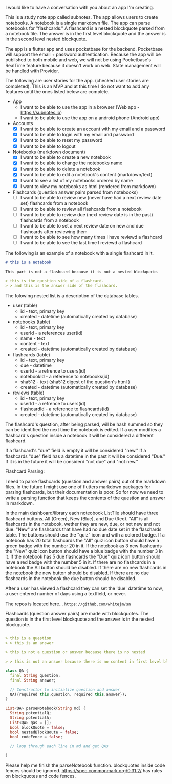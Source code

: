 I would like to have a conversation with you about an app I'm creating.

This is a study note app called subnotes. The app allows users to create notebooks. A notebook is a single markdown file. The app can parse notebooks for "flashcards." A flashcard is a nested blockquote parsed from a notebook file. The answer is in the first level blockquote and the answer is in the second level nested blockquote.

The app is a flutter app and uses pocketbase for the backend. Pocketbase will support the email + password authentication. Because the app will be published to both mobile and web, we will not be using Pocketbase's RealTime feature because it doesn't work on web. State management will be handled with Provider.

The following are user stories for the app. (checked user stories are completed). This is an MVP and at this time I do not want to add any features until the ones listed below are complete.

- App
  - I want to be able to use the app in a browser (Web app - https://subnotes.io)
  - I want to be able to use the app on a android phone (Android app)
- Accounts
  - [x] I want to be able to create an account with my email and a password
  - [x] I want to be able to login with my email and password
  - [x] I want to be able to reset my password
  - [x] I want to be able to logout
- Notebooks (markdown document)
  - [x] I want to be able to create a new notebook
  - [x] I want to be able to change the notebooks name
  - [x] I want to be able to delete a notebook
  - [x] I want to be able to edit a notebook's content (markdown/text)
  - [x] I want to see a list of my notebooks ordered by name
  - [x] I want to view my notebooks as html (rendered from markdown)
- Flashcards (question answer pairs parsed from notebooks)
  - [ ] I want to be able to review new (never have had a next review date set) flashcards from a notebook
  - [ ] I want to be able to review all flashcards from a notebook
  - [ ] I want to be able to review due (next review date is in the past) flashcards from a notebook
  - [ ] I want to be able to set a next review date on new and due flashcards after reviewing them
  - [ ] I want to be able to see how many times I have reviewd a flashcard 
  - [ ] I want to be able to see the last time I reviewd a flashcard

The following is an example of a notebook with a single flashcard in it.

```md
# this is a notebook

This part is not a flashcard because it is not a nested blockquote.

> this is the question side of a flashcard.
> > and this is the answer side of the flashcard.
```

The folowing nested list is a description of the database tables.

- user (table)
  - id - text, primary key
  - created - datetime (automatically created by database)
- notebooks (table)
  - id - text, primary key
  - userId - a references user(id)
  - name - text
  - content - text
  - created - datetime (automatically created by database)
- flashcards (table)
  - id - text, primary key
  - due - datetime
  - userId - a refrence to users(id)
  - notebookId - a reference to notebooks(id)
  - sha512 - text (sha512 digest of the question's html )
  - created - datetime (automatically created by database)
- reviews (table)
  - id - text, primary key
  - userId - a refrence to users(id)
  - flashcardId - a reference to flashcards(id)
  - created - datetime (automatically created by database)

The flashcard's question, after being parsed, will be hash summed so they can be identified the next time the notebook is edited. If a user modifies a flashcard's question inside a notebook it will be considered a different flashcard.

If a flashcard's "due" field is empty it will be considered "new." If a flashcards "due" field has a datetime in the past it will be considered "Due." If it is in the future it will be considerd "not due" and "not new."

Flashcard Parsing: 

I need to parse flashcards (question and answer pairs) out of the markdown files. In the future I might use one of flutters markdown packages for parsing flashcards, but their documentation is poor. So for now we need to write a parsing function that keeps the contents of the question and answer in markdown. 


In the main dashboard/library each noteobook ListTile should have three flashcard buttons. All (Green), New (Blue), and Due (Red). "All" is all flashcards in the notebook, wether they are new, due, or not new and not due. "New" are flashcards that have had no due date set in the flaschards table. The buttons should use the "quiz" icon and with a colored badge. If a notebook has 20 total flashcards the "All" quiz icon button should have a green badge with the number 20 in it. If the notebook as 3 new flashcards the "New" quiz icon button should have a blue badge with the number 3 in it. If the notebook has 5 due flashcards the "Due" quiz icon button should have a red badge with the number 5 in it. If there are no flashcards in a notebook the All button should be disabled. If there are no new flashcards in the notebook the new button should be disabled. If there are no due flashcards in the notebook the due button should be disabled.

After a user has viewed a flashcard they can set the 'due' datetime to now, a user entered number of days using a textfield, or never.
 
The repos is located here... `https://github.com/whitejm/sn`

Flashcards (question answer pairs) are made with blockquotes. The question is in the first level blockquote and the answer is in the nested blockquote.
 
```md

> this is a question
> > this is an answer

> this is not a question or answer because there is no nested 

> > this is not an answer because there is no content in first level blockquote

```


```dart
class QA {
  final String question;
  final String answer;

  // Constructor to initialize question and answer
  QA({required this.question, required this.answer});
}

List<QA> parseNotebook(String md) {
  String potentialQ;
  String potentialA;
  List<QA> qas = [];
  bool blockQuote = false;
  bool nestedBlockQoute = false;
  bool codeFence = false;

  // loop through each line in md and get QAs 

}
```

Please help me finish the parseNotebook function. blockquotes inside code fences should be ignored. https://spec.commonmark.org/0.31.2/ has rules on blockquotes and code fences.